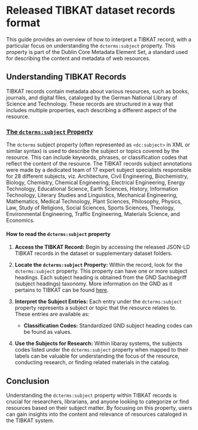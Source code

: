 # Released TIBKAT dataset records format

This guide provides an overview of how to interpret a TIBKAT record, with a particular focus on understanding the `dcterms:subject` property. This property is part of the Dublin Core Metadata Element Set, a standard used for describing the content and metadata of web resources.

## Understanding TIBKAT Records
TIBKAT records contain metadata about various resources, such as books, journals, and digital files, cataloged by the German National Library of Science and Technology. These records are structured in a way that includes multiple properties, each describing a different aspect of the resource.

### [The `dcterms:subject` Property](#how-to-subjects)
The `dcterms` subject property (often represented as `<dc:subject>` in XML or similar syntax) is used to describe the subject or topics covered by the resource. This can include keywords, phrases, or classification codes that reflect the content of the resource. The TIBKAT records subject annotations were made by a dedicated team of 17 expert subject specialists responsible for 28 different subjects, viz. Architecture, Civil Engineering, Biochemistry, Biology, Chemistry, Chemical Engineering, Electrical Engineering, Energy Technology, Educational Science, Earth Sciences, History, Information Technology, Literary Studies and Linguistics, Mechanical Engineering, Mathematics, Medical Technology, Plant Sciences, Philosophy, Physics, Law, Study of Religions, Social Sciences, Sports Sciences, Theology, Environmental Engineering, Traffic Engineering, Materials Science, and Economics.

#### How to read the `dcterms:subject` property

1. **Access the TIBKAT Record:** Begin by accessing the released JSON-LD TIBKAT records in the dataset or supplementary dataset folders.

2. **Locate the `dcterms:subject` Property:** Within the record, look for the `dcterms:subject` property. This property can have one or more subject headings. Each subject heading is obtained from the GND Sachbegriff (subject headings) taxonomy. More information on the GND as it pertains to TIBKAT can be found [here](https://github.com/jd-coderepos/llms4subjects/tree/main/gnd-how-to). 

3. **Interpret the Subject Entries:** Each entry under the `dcterms:subject` property represents a subject or topic that the resource relates to. These entries are available as:
   - **Classification Codes:** Standardized GND subject heading codes can be found as values.

4. **Use the Subjects for Research:** Within libaray systems, the subjects codes listed under the `dcterms:subject` property when mapped to their labels can be valuable for understanding the focus of the resource, conducting research, or finding related materials in the catalog.

## Conclusion

Understanding the `dcterms:subject` property within TIBKAT records is crucial for researchers, librarians, and anyone looking to categorize or find resources based on their subject matter. By focusing on this property, users can gain insights into the content and relevance of resources cataloged in the TIBKAT system.